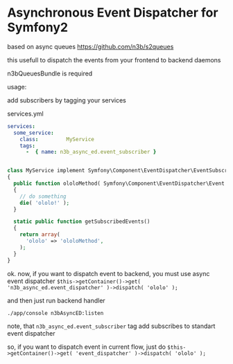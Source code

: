 # Asynchronous Event Dispatcher for Symfony2

based on async queues https://github.com/n3b/s2queues

this usefull to dispatch the events from your frontend to backend daemons

n3bQueuesBundle is required

usage:

add subscribers by tagging your services

services.yml
```yml
services:
  some_service:
    class:         MyService
    tags:
      -  { name: n3b_async_ed.event_subscriber }
```

```php

class MyService implement Symfony\Component\EventDispatcher\EventSubscriberInterface
{
  public function ololoMethod( Symfony\Component\EventDispatcher\Event $event )
  {
    // do something
    die( 'ololo!' );
  }

  static public function getSubscribedEvents()
  {
    return array(
      'ololo' => 'ololoMethod',
    );
  }
}
```



ok. now, if you want to dispatch event to backend, you must use async event dispatcher
```$this->getContainer()->get( 'n3b_async_ed.event_dispatcher' )->dispatch( 'ololo' );```

and then just run backend handler

```bash
./app/console n3bAsyncED:listen
```

note, that ```n3b_async_ed.event_subscriber``` tag add subscribes to standart event dispatcher

so, if you want to dispatch event in current flow, just do
```$this->getContainer()->get( 'event_dispatcher' )->dispatch( 'ololo' );```
